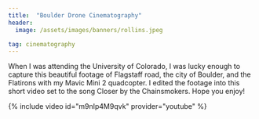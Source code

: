```yaml
---
title:  "Boulder Drone Cinematography"
header:
  image: /assets/images/banners/rollins.jpeg

tag: cinematography
---
```


When I was attending the University of Colorado, I was lucky enough to capture this beautiful footage of Flagstaff road, the city of Boulder, and the Flatirons with my Mavic Mini 2 quadcopter.  I edited the footage into this short video set to the song Closer by the Chainsmokers.  Hope you enjoy!

{% include video id="m9nIp4M9qvk" provider="youtube" %}